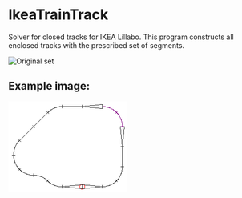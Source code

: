 # IkeaTrainTrack
Solver for closed tracks for IKEA Lillabo. This program constructs all enclosed tracks with the prescribed set of segments.

![Original set](http://www.ikea.com/us/en/images/products/lillabo-piece-basic-train-set-assorted-colors__65510_PE176881_S4.JPG)

## Example image:
![Schematic track](docs/example.png?raw=true)
